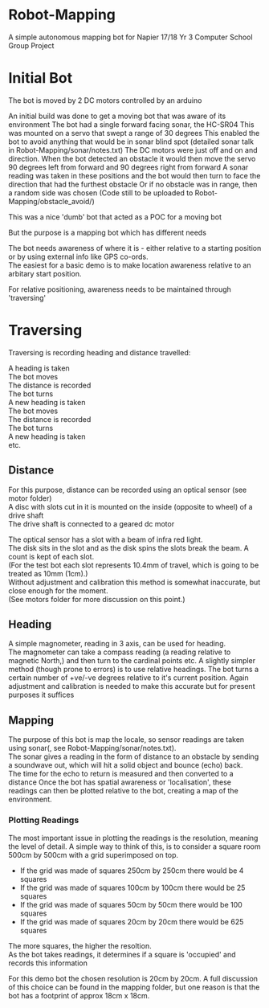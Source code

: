 # Robot-Mapping
A simple autonomous mapping bot for Napier 17/18 Yr 3 Computer School Group Project

# Initial Bot
The bot is moved by 2 DC motors controlled by an arduino

An initial build was done to get a moving bot that was aware of its environment
The bot had a single forward facing sonar, the HC-SR04
This was mounted on a servo that swept a range of 30 degrees
This enabled the bot to avoid anything that would be in sonar blind spot (detailed sonar talk in Robot-Mapping/sonar/notes.txt)
The DC motors were just off and on and direction.
When the bot detected an obstacle it would then move the servo 90 degrees left from forward and 90 degrees right from forward
A sonar reading was taken in these positions and the bot would then turn to face the direction that had the furthest obstacle
Or if no obstacle was in range, then a random side was chosen
(Code still to be uploaded to Robot-Mapping/obstacle_avoid/) 

This was a nice 'dumb' bot that acted as a POC for a moving bot

But the purpose is a mapping bot which has different needs

The bot needs awareness of where it is - either relative to a starting position or by using external info like GPS co-ords.  
The easiest for a basic demo is to make location awareness relative to an arbitary start position.  

For relative positioning, awareness needs to be maintained through 'traversing'

# Traversing 
Traversing is recording heading and distance travelled:

A heading is taken  
The bot moves  
The distance is recorded  
The bot turns  
A new heading is taken   
The bot moves  
The distance is recorded  
The bot turns  
A new heading is taken  
etc.  

## Distance
For this purpose, distance can be recorded using an optical sensor (see motor folder)  
A disc with slots cut in it is mounted on the inside (opposite to wheel) of a drive shaft  
The drive shaft is connected to a geared dc motor  

The optical sensor has a slot with a beam of infra red light.  
The disk sits in the slot and as the disk spins the slots break the beam. A count is kept of each slot.  
(For the test bot each slot represents 10.4mm of travel, which is going to be treated as 10mm (1cm).)  
Without adjustment and calibration this method is somewhat inaccurate, but close enough for the moment.  
(See motors folder for more discussion on this point.)  

## Heading
A simple magnometer, reading in 3 axis, can be used for heading.  
The magnometer can take a compass reading (a reading relative to magnetic North,) and then turn to the cardinal points etc.
A slightly simpler method (though prone to errors) is to use relative headings.
The bot turns a certain number of +ve/-ve degrees relative to it's current position.
Again adjustment and calibration is needed to make this accurate but for present purposes it suffices

## Mapping
The purpose of this bot is map the locale, so sensor readings are taken using sonar(, see Robot-Mapping/sonar/notes.txt).   
The sonar gives a reading in the form of distance to an obstacle by sending a soundwave out, which will hit a solid object and bounce (echo) back.  
The time for the echo to return is measured and then converted to a distance
Once the bot has spatial awareness or 'localisation', these readings can then be plotted relative to the bot, creating a map of the environment.

### Plotting Readings
The most important issue in plotting the readings is the resolution, meaning the level of detail.
A simple way to think of this, is to consider a square room 500cm by 500cm with a grid superimposed on top.
- If the grid was made of squares 250cm by 250cm there would be 4 squares
- If the grid was made of squares 100cm by 100cm there would be 25 squares
- If the grid was made of squares 50cm by 50cm there would be 100 squares
- If the grid was made of squares 20cm by 20cm there would be 625 squares

The more squares, the higher the resoltion.  
As the bot takes readings, it determines if a square is 'occupied' and records this information

For this demo bot the chosen resolution is 20cm by 20cm. A full discussion of this choice can be found in the mapping folder, but one reason is that the bot has a footprint of approx 18cm x 18cm.





